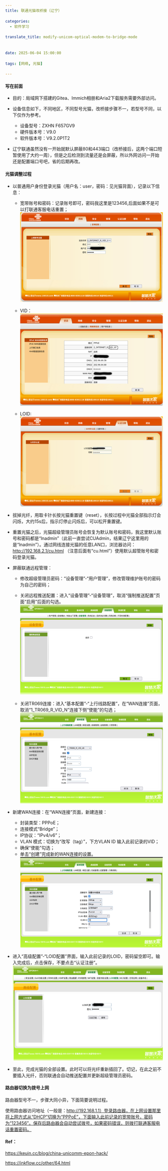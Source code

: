 ```yaml
---
title: 联通光猫改桥接（辽宁）

categories:
  - 软件学习

translate_title: modify-unicom-optical-modem-to-bridge-mode


date: 2025-06-04 15:00:00

tags: [网络, 光猫]

---
```

#### 写在前面
- 目的：局域网下搭建的Gitea、Immich相册和Aria2下载服务需要外部访问。

- 设备信息如下，不同地区，不同型号光猫，改桥接步骤不一，若型号不同，以下仅作为参考。
	- 设备型号：ZXHN F657GV9
	- 硬件版本号：V9.0
	- 软件版本号：V9.2.0P1T2  

- 辽宁联通虽然没有一开始就默认屏蔽80和443端口（改桥接后，这两个端口短暂使用了大约一周），但是之后检测到流量还是会屏蔽，所以外网访问一开始还是配置端口号吧，省的后期再改。

#### 光猫调整过程

- 以普通用户身份登录光猫（用户名：user，密码：见光猫背面），记录以下信息：
	- 宽带账号和密码：记录账号即可，密码我这里是123456,后面如果不是可以打联通客服电话重置；
		![](/assets/img/blogimgs/modem/account.png)

	- VID：
		![](/assets/img/blogimgs/modem/vid.png)
	
	- LOID:
		![](/assets/img/blogimgs/modem/loid.png)

- 拔掉光纤，用取卡针长按光猫重置键（reset），长按过程中光猫全部指示灯会闪烁，大约15s后，指示灯停止闪烁后，可以松开重置键。


- 重置光猫之后，光猫超级管理员账号会恢复为默认账号和密码，我这里默认账号和密码都是“lnadmin”（此前一直尝试CUAdmin，结果辽宁这里用的是“lnadmin”）。通过网线连接光猫的任意LAN口，浏览器访问：http://192.168.2.1/cu.html （注意后面有“cu.html”）使用默认超管账号和密码登录光猫。

- 屏蔽联通远程管理：
	- 修改超级管理员密码：“设备管理”-“用户管理”，修改管理维护账号的密码为自己的密码；
	- 关闭远程推送配置：进入“设备管理”-“设备管理”，取消“强制推送配置”页面“启用”后面的勾选。
		![](/assets/img/blogimgs/modem/cu_config.png)

	- 关闭TR069连接：进入“基本配置”-“上行线路配置”，在“WAN连接”页面，取消“1_TR069_R_VID_N”连接下侧“使能”的勾选；
		![](/assets/img/blogimgs/modem/cu_tr069.png)

- 新建WAN连接：在“WAN连接”页面，新建连接：
	- 封装类型：PPPoE；
	- 连接模式“Bridge”；
	- IP协议：“IPv4/v6”；
	- VLAN 模式：切换为“改写（tag）”，下方VLAN ID 输入此前记录的VID；
	- 确保“使能”勾选；
	- 单击“创建”完成新的WAN连接的设置。
	![](/assets/img/blogimgs/modem/cu_wan.png)

- 进入“高级配置”-“LOID配置”界面，输入此前记录的LOID，密码留空即可。输入完成后，点击保存，不要点击“认证注册”。
	![](/assets/img/blogimgs/modem/cu_loid.png)

- 至此，完成光猫的全部设置。此时可以将光纤重新插回了。切记，在此之前不要插入光纤，否则联通会自动推送配置并更新超级管理员密码。

#### 路由器切换为拨号上网

路由器型号不一，步骤大同小异，下面简要说明过程。

使用路由器访问地址（一般是：http://192.168.1.1）登录路由器，在上网设置那里将上网方式从“DHCP”切换为“PPPoE”，下面输入此前记录的宽带账号，密码为“123456”。保存后路由器会自动尝试拨号，如果密码错误，则拨打联通客服电话重置密码。

#### Ref：

https://keuin.cc/blog/china-unicomm-epon-hack/

https://inkflow.cc/other/64.html

